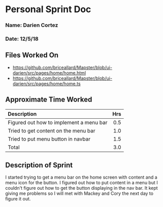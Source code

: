 # Personal Sprint Doc
### Name: Darien Cortez
### Date: 12/5/18


## Files Worked On


- https://github.com/briceallard/Mapster/blob/ui-darien/src/pages/home/home.html
- https://github.com/briceallard/Mapster/blob/ui-darien/src/pages/home/home.ts


## Approximate Time Worked


| Description                                             | Hrs  |
| :------------------------------------------------------ | ---: |
| Figured out how to implement a menu bar                 | 0.5  |
| Tried to get content on the menu bar                    | 1.0  |
| Tried to put menu button in navbar                      | 1.5  |
| Total                                                   | 3.0  |


## Description of Sprint


I started trying to get a menu bar on the home screen with content and a menu icon for the button. I figured out how to
put content in a menu but I couldn't figure out how to get the button displaying in the nav bar. It kept giving me problems
so I will met with Mackey and Cory the next day to figure it out.
